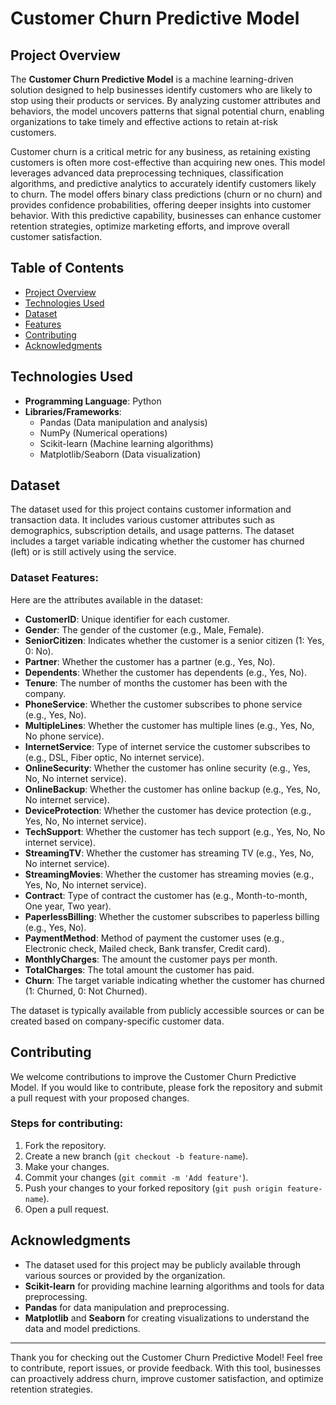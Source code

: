 # Customer Churn Predictive Model

## Project Overview
The **Customer Churn Predictive Model** is a machine learning-driven solution designed to help businesses identify customers who are likely to stop using their products or services. By analyzing customer attributes and behaviors, the model uncovers patterns that signal potential churn, enabling organizations to take timely and effective actions to retain at-risk customers.

Customer churn is a critical metric for any business, as retaining existing customers is often more cost-effective than acquiring new ones. This model leverages advanced data preprocessing techniques, classification algorithms, and predictive analytics to accurately identify customers likely to churn. The model offers binary class predictions (churn or no churn) and provides confidence probabilities, offering deeper insights into customer behavior. With this predictive capability, businesses can enhance customer retention strategies, optimize marketing efforts, and improve overall customer satisfaction.

## Table of Contents
- [Project Overview](#project-overview)
- [Technologies Used](#technologies-used)
- [Dataset](#dataset)
- [Features](#features)
- [Contributing](#contributing)
- [Acknowledgments](#acknowledgments)

## Technologies Used
- **Programming Language**: Python
- **Libraries/Frameworks**:
  - Pandas (Data manipulation and analysis)
  - NumPy (Numerical operations)
  - Scikit-learn (Machine learning algorithms)
  - Matplotlib/Seaborn (Data visualization)
  
## Dataset
The dataset used for this project contains customer information and transaction data. It includes various customer attributes such as demographics, subscription details, and usage patterns. The dataset includes a target variable indicating whether the customer has churned (left) or is still actively using the service.

### Dataset Features:
Here are the attributes available in the dataset:

- **CustomerID**: Unique identifier for each customer.
- **Gender**: The gender of the customer (e.g., Male, Female).
- **SeniorCitizen**: Indicates whether the customer is a senior citizen (1: Yes, 0: No).
- **Partner**: Whether the customer has a partner (e.g., Yes, No).
- **Dependents**: Whether the customer has dependents (e.g., Yes, No).
- **Tenure**: The number of months the customer has been with the company.
- **PhoneService**: Whether the customer subscribes to phone service (e.g., Yes, No).
- **MultipleLines**: Whether the customer has multiple lines (e.g., Yes, No, No phone service).
- **InternetService**: Type of internet service the customer subscribes to (e.g., DSL, Fiber optic, No internet service).
- **OnlineSecurity**: Whether the customer has online security (e.g., Yes, No, No internet service).
- **OnlineBackup**: Whether the customer has online backup (e.g., Yes, No, No internet service).
- **DeviceProtection**: Whether the customer has device protection (e.g., Yes, No, No internet service).
- **TechSupport**: Whether the customer has tech support (e.g., Yes, No, No internet service).
- **StreamingTV**: Whether the customer has streaming TV (e.g., Yes, No, No internet service).
- **StreamingMovies**: Whether the customer has streaming movies (e.g., Yes, No, No internet service).
- **Contract**: Type of contract the customer has (e.g., Month-to-month, One year, Two year).
- **PaperlessBilling**: Whether the customer subscribes to paperless billing (e.g., Yes, No).
- **PaymentMethod**: Method of payment the customer uses (e.g., Electronic check, Mailed check, Bank transfer, Credit card).
- **MonthlyCharges**: The amount the customer pays per month.
- **TotalCharges**: The total amount the customer has paid.
- **Churn**: The target variable indicating whether the customer has churned (1: Churned, 0: Not Churned).

The dataset is typically available from publicly accessible sources or can be created based on company-specific customer data.

## Contributing
We welcome contributions to improve the Customer Churn Predictive Model. If you would like to contribute, please fork the repository and submit a pull request with your proposed changes.

### Steps for contributing:
1. Fork the repository.
2. Create a new branch (`git checkout -b feature-name`).
3. Make your changes.
4. Commit your changes (`git commit -m 'Add feature'`).
5. Push your changes to your forked repository (`git push origin feature-name`).
6. Open a pull request.

## Acknowledgments
- The dataset used for this project may be publicly available through various sources or provided by the organization.
- **Scikit-learn** for providing machine learning algorithms and tools for data preprocessing.
- **Pandas** for data manipulation and preprocessing.
- **Matplotlib** and **Seaborn** for creating visualizations to understand the data and model predictions.

---

Thank you for checking out the Customer Churn Predictive Model! Feel free to contribute, report issues, or provide feedback. With this tool, businesses can proactively address churn, improve customer satisfaction, and optimize retention strategies.
